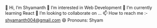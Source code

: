 👋 Hi, I’m Shyamanth
👀 I’m interested in Web Development
🌱 I’m currently learning React
💞️ I’m looking to collaborate on ...
📫 How to reach me :- shyamanth004@gmail.com
😄 Pronouns: Shyam
<!---
Shyamanth004/Shyamanth004 is a ✨ special ✨ repository because its `README.md` (this file) appears on your GitHub profile.
You can click the Preview link to take a look at your changes.
--->
